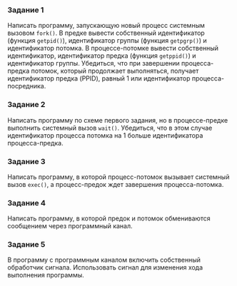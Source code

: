 ### Задание 1
Написать программу, запускающую новый процесс системным вызовом `fork()`. В предке вывести собственный идентификатор (функция `getpid()`), 
идентификатор группы (функция `getpgrp()`)  и идентификатор потомка. В процессе-потомке вывести собственный идентификатор, идентификатор предка 
(функция `getppid()`) и идентификатор группы. Убедиться, что при завершении процесса-предка потомок, который продолжает выполняться, 
получает идентификатор предка (PPID), равный 1 или идентификатор процесса-посредника.

### Задание 2
Написать программу по схеме первого задания, но в процессе-предке выполнить системный вызов `wait()`. Убедиться, что в этом случае идентификатор процесса 
потомка на 1 больше идентификатора процесса-предка.

### Задание 3
Написать программу, в которой процесс-потомок вызывает системный вызов `exec()`, а процесс-предок ждет завершения процесса-потомка.

### Задание 4
Написать программу, в которой предок и потомок обмениваются сообщением через программный канал.

### Задание 5
В программу с программным каналом включить собственный обработчик сигнала. Использовать сигнал для изменения хода выполнения программы.
